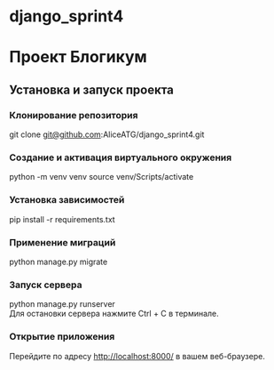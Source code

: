 # django_sprint4
# Проект Блогикум
## Установка и запуск проекта

### Клонирование репозитория

git clone git@github.com:AliceATG/django_sprint4.git

### Создание и активация виртуального окружения
python -m venv venv
source venv/Scripts/activate

### Установка зависимостей
pip install -r requirements.txt

### Применение миграций
python manage.py migrate

### Запуск сервера
python manage.py runserver  
Для остановки сервера нажмите Ctrl + C в терминале.

### Открытие приложения
Перейдите по адресу [http://localhost:8000/](http://localhost:8000/) в вашем веб-браузере.

